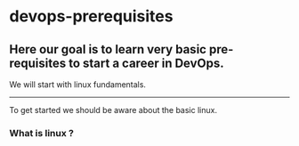 # devops-prerequisites
## Here our goal is to learn very basic pre-requisites to start a career in DevOps.
We will start with linux fundamentals.

---

To get started we should be aware about the basic linux. 

### What is linux ?





